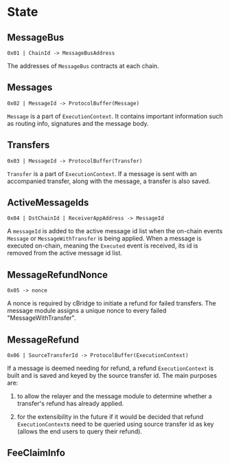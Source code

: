 <!--
order: 2
-->

# State

## MessageBus

`0x01 | ChainId -> MessageBusAddress`

The addresses of `MessageBus` contracts at each chain.

## Messages

`0x02 | MessageId -> ProtocolBuffer(Message)`

`Message` is a part of `ExecutionContext`. It contains important information such as routing info, signatures and the message body.

## Transfers

`0x03 | MessageId -> ProtocolBuffer(Transfer)`

`Transfer` is a part of `ExecutionContext`. If a message is sent with an accompanied transfer, along with the message, a transfer is also saved.

## ActiveMessageIds

`0x04 | DstChainId | ReceiverAppAddress -> MessageId`

A `messageId` is added to the active message id list when the on-chain events `Message` or `MessageWithTransfer` is being applied. When a message is executed on-chain, meaning the `Executed` event is received, its id is removed from the active message id list.

## MessageRefundNonce

`0x05 -> nonce`

A nonce is required by cBridge to initiate a refund for failed transfers. The message module assigns a unique nonce to every failed "MessageWithTransfer".

## MessageRefund

`0x06 | SourceTransferId -> ProtocolBuffer(ExecutionContext)`

If a message is deemed needing for refund, a refund `ExecutionContext` is built and is saved and keyed by the source transfer id. The main purposes are:

1. to allow the relayer and the message module to determine whether a transfer's refund has already applied.

2. for the extensibility in the future if it would be decided that refund `ExecutionContext`s need to be queried using source transfer id as key (allows the end users to query their refund).

## FeeClaimInfo
